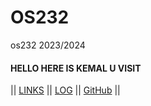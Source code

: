 # OS232
os232 2023/2024

#### HELLO HERE IS KEMAL U VISIT

|| [LINKS](./links.md) || [LOG](TXT/mylog.txt) || [GitHub](https://github.com/muhkemallgp/os232/) ||
